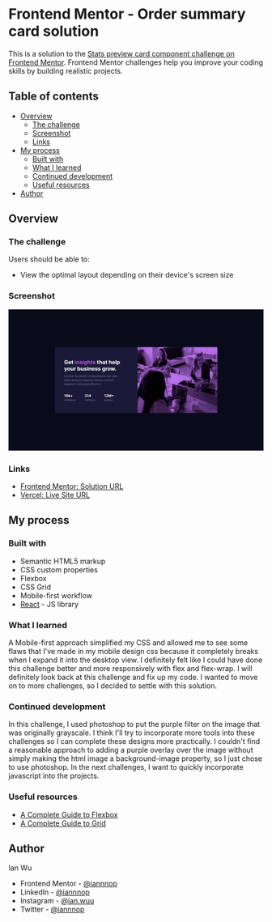 # Frontend Mentor - Order summary card solution

This is a solution to the [Stats preview card component challenge on Frontend Mentor](https://www.frontendmentor.io/challenges/stats-preview-card-component-8JqbgoU62). Frontend Mentor challenges help you improve your coding skills by building realistic projects.

## Table of contents

- [Overview](#overview)
  - [The challenge](#the-challenge)
  - [Screenshot](#screenshot)
  - [Links](#links)
- [My process](#my-process)
  - [Built with](#built-with)
  - [What I learned](#what-i-learned)
  - [Continued development](#continued-development)
  - [Useful resources](#useful-resources)
- [Author](#author)

## Overview

### The challenge

Users should be able to:

- View the optimal layout depending on their device's screen size

### Screenshot

![](./desktop-stats-preview-card-component.png)

### Links

- [Frontend Mentor: Solution URL](https://www.frontendmentor.io/solutions/stats-preview-card-component-with-react-9YHMflE9I)
- [Vercel: Live Site URL](https://stats-preview-card-component-psi-three.vercel.app/)

## My process

### Built with

- Semantic HTML5 markup
- CSS custom properties
- Flexbox
- CSS Grid
- Mobile-first workflow
- [React](https://reactjs.org/) - JS library

### What I learned

A Mobile-first approach simplified my CSS and allowed me to see some flaws that I've made in my mobile design css because it completely breaks when I expand it into the desktop view. I definitely felt like I could have done this challenge better and more responsively with flex and flex-wrap. I will definitely look back at this challenge and fix up my code. I wanted to move on to more challenges, so I decided to settle with this solution.

### Continued development

In this challenge, I used photoshop to put the purple filter on the image that was originally grayscale. I think I'll try to incorporate more tools into these challenges so I can complete these designs more practically. I couldn't find a reasonable approach to adding a purple overlay over the image without simply making the html image a background-image property, so I just chose to use photoshop. In the next challenges, I want to quickly incorporate javascript into the projects.

### Useful resources

- [A Complete Guide to Flexbox](https://css-tricks.com/snippets/css/a-guide-to-flexbox/)
- [A Complete Guide to Grid](https://css-tricks.com/snippets/css/complete-guide-grid/)

## Author
Ian Wu

- Frontend Mentor - [@iannnop](https://www.frontendmentor.io/profile/iannnop)
- LinkedIn - [@iannnop](https://www.linkedin.com/in/iannnop/)
- Instagram - [@ian.wuu](https://www.instagram.com/ian.wuu/)
- Twitter - [@iannnop](https://www.twitter.com/iannnop)
